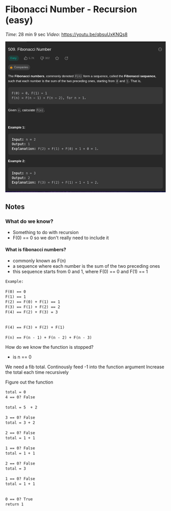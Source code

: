 # Fibonacci Number - Recursion (easy)

*Time*: 28 min 9 sec
*Video*: https://youtu.be/qbsuUxKNQs8

![question image](img/image0.png)

## Notes


### What do we know?

- Something to do with recursion
- F(0) == 0 so we don't really need to include it

#### What is fibonacci numbers?
- commonly known as F(n)
- a sequence where each number is the sum of the two preceding ones
- this sequence starts from 0 and 1, where F(0) == 0 and F(1) == 1


```
Example:

F(0) == 0
F(1) == 1
F(2) == F(0) + F(1) == 1
F(3) == F(1) + F(2) == 2
F(4) == F(2) + F(3) = 3


F(4) == F(3) + F(2) + F(1)

F(n) == F(n - 1) + F(n - 2) + F(n - 3)
```

How do we know the function is stopped?
- is n == 0




We need a fib total.
Continously feed -1 into the function argument
Increase the total each time recursively 

Figure out the function

```python3
total = 0
4 == 0? False

total = 5  + 2

3 == 0? False
total = 3 + 2

2 == 0? False 
total = 1 + 1

1 == 0? False
total = 1 + 1

2 == 0? False
total = 3

1 == 0? False 
total = 1 + 1


0 == 0? True
return 1
```










